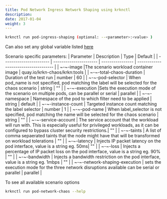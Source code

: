 ```yaml
---
title: Pod Network Ingress Network Shaping using krknctl
description: 
date: 2017-01-04
weight: 3
---
```


```bash
krknctl run pod-ingress-shaping (optional: --<parameter>:<value> )
```

Can also set any global variable listed [here](../all-scenario-env-krknctl.md)


Scenario specific parameters: 
| Parameter      | Description    | Type      |  Default | 
| ----------------------- | ----------------------    | ----------------  | ------------------------------------ | 
| ~-~-image |The scenario workload container image | quay.io/krkn-chaos/krkn:tools | 
| ~-~-total-chaos-duration | Duration of the test run  | number |  60 |
| ~-~-pod-selector | When pod_name is not specified, pod matching the label will be selected for the chaos scenario  | string | "" |
| ~-~-execution |Sets the execution mode of the scenario on multiple pods, can be parallel or serial | parallel | 
| ~-~-namespace | Namespace of the pod to which filter need to be applied  | string | default |
| ~-~-instance-count | Targeted instance count matching the label selector  | number |  1 |
| ~-~-pod-name | When label_selector is not specified, pod matching the name will be selected for the chaos scenario  | string | "" |
| ~-~-service-account | The service account that the workload will run with. This is especially useful for privileged workloads, as it can be configured to bypass cluster security restrictions.| "" |
| ~-~-taints | A list of comma sepaerated taints that the node might have that will be transformed on workload tolerations | "" |
| ~-~-latency | Injects IP packet latency on the pod interface,  value is a string eg. 50ms| "" |
| ~-~-loss | Injects a percentage of IP packet loss on the pod interface, value is a string eg. 90% | "" |
| ~-~-bandwidth | Injects a bandwidth restriction on the pod interface, value is a string eg. 1mbps | "" |
| ~-~-network-shaping-execution | sets the execution mode for the three network disruptions available can be serial or parallel | parallel |


To see all available scenario options 
```bash
krknctl run pod-network-chaos --help 
```